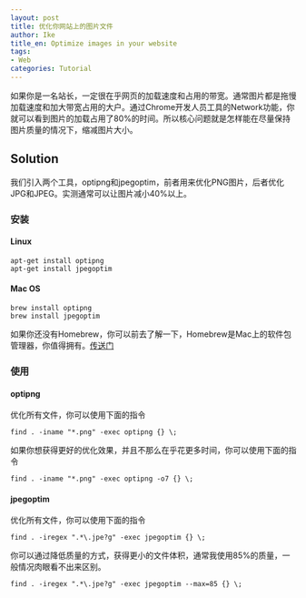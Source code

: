 ```yaml
---
layout: post
title: 优化你网站上的图片文件
author: Ike
title_en: Optimize images in your website
tags:
- Web
categories: Tutorial
---
```



如果你是一名站长，一定很在乎网页的加载速度和占用的带宽。通常图片都是拖慢加载速度和加大带宽占用的大户。通过Chrome开发人员工具的Network功能，你就可以看到图片的加载占用了80%的时间。所以核心问题就是怎样能在尽量保持图片质量的情况下，缩减图片大小。


## Solution
我们引入两个工具，optipng和jpegoptim，前者用来优化PNG图片，后者优化JPG和JPEG。实测通常可以让图片减小40%以上。  

### 安装
#### Linux
```
apt-get install optipng
apt-get install jpegoptim
```
#### Mac OS
```
brew install optipng
brew install jpegoptim
```
如果你还没有Homebrew，你可以前去了解一下，Homebrew是Mac上的软件包管理器，你值得拥有。[传送门](https://brew.sh/)  

### 使用
#### optipng
优化所有文件，你可以使用下面的指令
```
find . -iname "*.png" -exec optipng {} \;
```
如果你想获得更好的优化效果，并且不那么在乎花更多时间，你可以使用下面的指令
```
find . -iname "*.png" -exec optipng -o7 {} \;
```
#### jpegoptim
优化所有文件，你可以使用下面的指令
```
find . -iregex ".*\.jpe?g" -exec jpegoptim {} \;
```
你可以通过降低质量的方式，获得更小的文件体积，通常我使用85%的质量，一般情况肉眼看不出来区别。
```
find . -iregex ".*\.jpe?g" -exec jpegoptim --max=85 {} \;
```